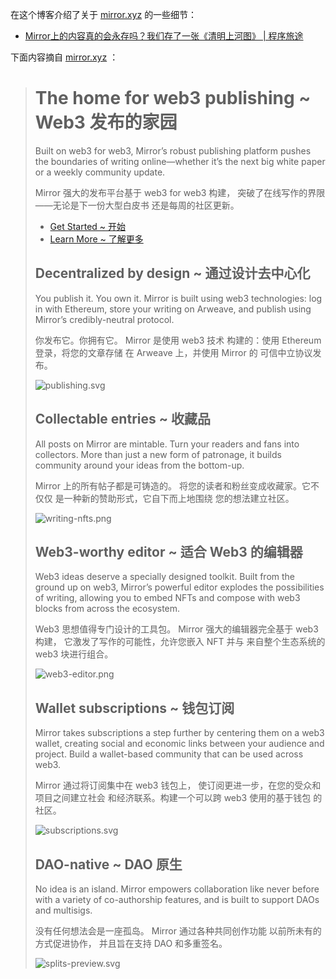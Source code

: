 
[use-test|cxlt]: https://www.chengxulvtu.com/mirror-use
[mirror.xyz]: https://mirror.xyz
[dev.mirror.xyz]: https://dev.mirror.xyz
[mirror.xyz/dashboard]: https://mirror.xyz/dashboard

在这个博客介绍了关于 [mirror.xyz] 的一些细节：

- [Mirror上的内容真的会永存吗？我们存了一张《清明上河图》 | 程序旅途][use-test|cxlt]

下面内容摘自 [mirror.xyz] ：

> # The home for web3 publishing ~ Web3 发布的家园
> 
> Built on web3 for web3, Mirror’s
>  robust publishing platform pushes
>  the boundaries of writing online—whether
>  it’s the next big white paper or
>  a weekly community update.
> 
> Mirror 强大的发布平台基于 web3 for web3 构建，
> 突破了在线写作的界限——无论是下一份大型白皮书
> 还是每周的社区更新。 
> 
> - [Get Started ~ 开始][mirror.xyz/dashboard]
> - [Learn More ~ 了解更多][dev.mirror.xyz]
> 
> ## Decentralized by design ~ 通过设计去中心化
> 
> You publish it. You own it. Mirror is
>  built using web3 technologies: log in
>  with Ethereum, store your writing on
>  Arweave, and publish using Mirror’s
>  credibly-neutral protocol.
> 
> 你发布它。你拥有它。 Mirror 是使用 web3 技术
> 构建的：使用 Ethereum 登录，将您的文章存储
> 在 Arweave 上，并使用 Mirror 的
> 可信中立协议发布。
> 
> [pic::publishing.svg-ol]: https://mirror.xyz/vectors/publishing.svg
> [pic::publishing.svg]: ./.pics/publishing.svg
> 
> ![publishing.svg][pic::publishing.svg]
> 
> ## Collectable entries ~ 收藏品
> 
> All posts on Mirror are mintable.
>  Turn your readers and fans into
>  collectors. More than just a new
>  form of patronage, it builds community
>  around your ideas from the bottom-up.
> 
> Mirror 上的所有帖子都是可铸造的。
> 将您的读者和粉丝变成收藏家。它不仅仅
> 是一种新的赞助形式，它自下而上地围绕
> 您的想法建立社区。
> 
> [pic::writing-nfts.png-ol]: https://mirror.xyz/_next/image?url=%2Fimages%2Fwriting-nfts.png&w=1080&q=75
> [pic::writing-nfts.png-ol.raw]: https://mirror.xyz/images/writing-nfts.png
> [pic::writing-nfts.png]: ./.pics/writing-nfts.png
> 
> ![writing-nfts.png][pic::writing-nfts.png]
> 
> ## Web3-worthy editor ~ 适合 Web3 的编辑器
> 
> Web3 ideas deserve a specially designed
>  toolkit. Built from the ground up on
>  web3, Mirror’s powerful editor explodes
>  the possibilities of writing, allowing
>  you to embed NFTs and compose with
>  web3 blocks from across the ecosystem.
> 
> Web3 思想值得专门设计的工具包。
>  Mirror 强大的编辑器完全基于 web3 构建，
> 它激发了写作的可能性，允许您嵌入 NFT 并与
> 来自整个生态系统的 web3 块进行组合。
> 
> [pic::web3-editor.png-ol]: https://mirror.xyz/_next/image?url=%2Fimages%2Fweb3-editor.png&w=1080&q=75
> [pic::web3-editor.png-ol.raw]: https://mirror.xyz/images/web3-editor.png
> [pic::web3-editor.png]: ./.pics/web3-editor.png
> 
> ![web3-editor.png][pic::web3-editor.png]
> 
> ## Wallet subscriptions ~ 钱包订阅
> 
> Mirror takes subscriptions a step
>  further by centering them on a web3
>  wallet, creating social and economic
>  links between your audience and project.
>  Build a wallet-based community that
>  can be used across web3.
> 
> Mirror 通过将订阅集中在 web3 钱包上，
> 使订阅更进一步，在您的受众和项目之间建立社会
> 和经济联系。构建一个可以跨 web3 使用的基于钱包
> 的社区。
> 
> [pic::subscriptions.svg-ol]: https://mirror.xyz/vectors/subscriptions.svg
> [pic::subscriptions.svg]: ./.pics/subscriptions.svg
> 
> ![subscriptions.svg][pic::subscriptions.svg]
> 
> ## DAO-native ~ DAO 原生
> 
> No idea is an island.
>  Mirror empowers collaboration like
>  never before with a variety of
>  co-authorship features, and is
>  built to support DAOs and multisigs.
> 
> 没有任何想法会是一座孤岛。
>  Mirror 通过各种共同创作功能
> 以前所未有的方式促进协作，
> 并且旨在支持 DAO 和多重签名。
> 
> [pic::splits-preview.svg-ol]: https://mirror.xyz/vectors/splits-preview.svg
> [pic::splits-preview.svg]: ./.pics/splits-preview.svg
> 
> ![splits-preview.svg][pic::splits-preview.svg]
> 




